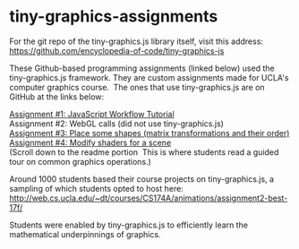 # tiny-graphics-assignments

For the git repo of the tiny-graphics.js library itself, visit this address:  
https://github.com/encyclopedia-of-code/tiny-graphics-js

These Github-based programming assignments (linked below) used the tiny-graphics.js framework.  They are custom assignments made for UCLA's computer graphics course.  The ones that use tiny-graphics.js are on GitHub at the links below:

[Assignment #1: JavaScript Workflow Tutorial](https://github.com/intro-graphics-master/a1_s19)  
Assignment #2: WebGL calls (did not use tiny-graphics.js)  
[Assignment #3: Place some shapes (matrix transformations and their order)](https://github.com/intro-graphics-master/a3_s19)  
[Assignment #4: Modify shaders for a scene](https://github.com/intro-graphics-master/a4_s19)  
(Scroll down to the readme portion  This is where students read a guided tour on common graphics operations.)

Around 1000 students based their course projects on tiny-graphics.js, a sampling of which students opted to host here:  
http://web.cs.ucla.edu/~dt/courses/CS174A/animations/assignment2-best-17f/

Students were enabled by tiny-graphics.js to efficiently learn the mathematical underpinnings of graphics.
